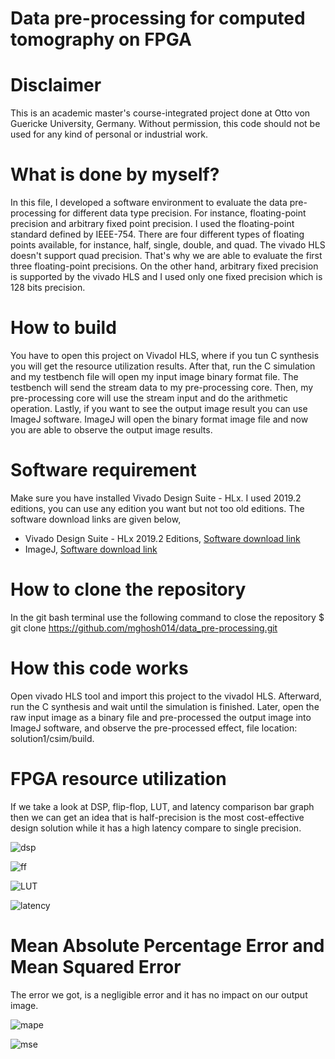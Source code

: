 # Data pre-processing for computed tomography on FPGA


# Disclaimer
This is an academic master's course-integrated project done at Otto von Guericke University, Germany. Without permission, this code should not be used for any kind of personal or industrial work.

# What is done by myself?
In this file, I developed a software environment to evaluate the data pre-processing for different data type precision. For instance, floating-point precision and arbitrary fixed point precision. I used the floating-point standard defined by IEEE-754. There are four different types of floating points available, for instance, half, single, double, and quad. The vivado HLS doesn't support quad precision. That's why we are able to evaluate the first three floating-point precisions. On the other hand, arbitrary fixed precision is supported by the vivado HLS and I used only one fixed precision which is 128 bits precision.

# How to build
You have to open this project on Vivadol HLS, where if you tun C synthesis you will get the resource utilization results. After that, run the C simulation and my testbench file will open my input image binary format file. The testbench will send the stream data to my pre-processing core. Then, my pre-processing core will use the stream input and do the arithmetic operation. Lastly, if you want to see the output image result you can use ImageJ software. ImageJ will open the binary format image file and now you are able to observe the output image results.

# Software requirement
Make sure you have installed Vivado Design Suite - HLx. I used 2019.2 editions, you can use any edition you want but not too old editions. The software download links are given below,

* Vivado Design Suite - HLx 2019.2 Editions, [Software download link](https://www.xilinx.com/support/download/index.html/content/xilinx/en/downloadNav/vivado-design-tools/archive.html)
* ImageJ, [Software download link](https://imagej.nih.gov/ij/download.html)

# How to clone the repository
In the git bash terminal use the following command to close the repository
   $ git clone https://github.com/mghosh014/data_pre-processing.git
   

# How this code works
Open vivado HLS tool and import this project to the vivadol HLS. Afterward, run the C synthesis and wait until the simulation is finished. Later, open the raw input image as a binary file and pre-processed the output image into ImageJ software, and observe the pre-processed effect, file location: solution1/csim/build.

# FPGA resource utilization
If we take a look at DSP, flip-flop, LUT, and latency comparison bar graph then we can get an idea that is half-precision is the most cost-effective design solution while it has a high latency compare to single precision.

![dsp](https://user-images.githubusercontent.com/71605277/131260448-86809682-4587-4dd6-afbc-af253f8d2656.jpg)

![ff](https://user-images.githubusercontent.com/71605277/131260535-54c140b0-da89-4b85-a7a9-d2d100e13685.jpg)

![LUT](https://user-images.githubusercontent.com/71605277/131260684-35118264-5812-4744-b3b9-c494b6a9357f.jpg)

![latency](https://user-images.githubusercontent.com/71605277/131260682-7517f221-1866-4a8d-9f24-8ca22c017ebc.jpg)


# Mean Absolute Percentage Error and Mean Squared Error 
The error we got, is a negligible error and it has no impact on our output image.

![mape](https://user-images.githubusercontent.com/71605277/131260685-0640b8c6-5c7c-4b12-8edb-68dad5e07b55.jpg)

![mse](https://user-images.githubusercontent.com/71605277/131260686-b851638f-62ca-40ba-a8cd-2534c863551d.jpg)

